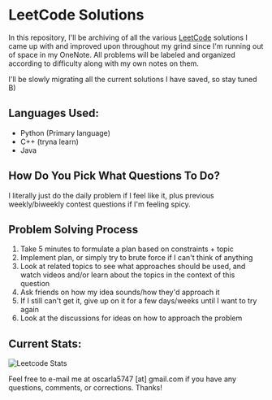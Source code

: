 # LeetCode Solutions
In this repository, I'll be archiving of all the various [LeetCode](https://leetcode.com/) solutions I came up with and improved upon throughout my grind since I'm running out of space in my OneNote. All problems will be labeled and organized according to difficulty along with my own notes on them. 

I'll be slowly migrating all the current solutions I have saved, so stay tuned B)

## Languages Used:
* Python (Primary language)
* C++ (tryna learn)
* Java

## How Do You Pick What Questions To Do?
I literally just do the daily problem if I feel like it, plus previous weekly/biweekly contest questions if I'm feeling spicy.

## Problem Solving Process
1. Take 5 minutes to formulate a plan based on constraints + topic
2. Implement plan, or simply try to brute force if I can't think of anything
3. Look at related topics to see what approaches should be used, and watch videos and/or learn about the topics in the context of this question
4. Ask friends on how my idea sounds/how they'd approach it
5. If I still can't get it, give up on it for a few days/weeks until I want to try again
6. Look at the discussions for ideas on how to approach the problem

## Current Stats:
![Leetcode Stats](https://leetcode.card.workers.dev/?username=oscarla5747)


Feel free to e-mail me at oscarla5747 [at] gmail.com if you have any questions, comments, or corrections. Thanks! 
